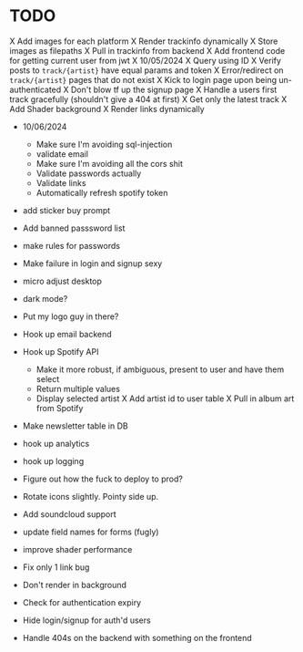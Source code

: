 # TODO
X Add images for each platform
X Render trackinfo dynamically
X Store images as filepaths
X Pull in trackinfo from backend
X Add frontend code for getting current user from jwt
X 10/05/2024
  X Query using ID
  X Verify posts to `track/{artist}` have equal params and token
  X Error/redirect on `track/{artist}` pages that do not exist
  X Kick to login page upon being un-authenticated
  X Don't blow tf up the signup page
  X Handle a users first track gracefully (shouldn't give a 404 at first)
  X Get only the latest track
  X Add Shader background
  X Render links dynamically
- 10/06/2024
  - Make sure I'm avoiding sql-injection
  - validate email
  - Make sure I'm avoiding all the cors shit
  - Validate passwords actually
  - Validate links
  - Automatically refresh spotify token

- add sticker buy prompt
- Add banned passsword list
- make rules for passwords
- Make failure in login and signup sexy
- micro adjust desktop
- dark mode?
- Put my logo guy in there?
- Hook up email backend
- Hook up Spotify API
  - Make it more robust, if ambiguous, present to user and have them select
  - Return multiple values
  - Display selected artist
  X Add artist id to user table
  X Pull in album art from Spotify
- Make newsletter table in DB
- hook up analytics
- hook up logging
- Figure out how the fuck to deploy to prod?
- Rotate icons slightly. Pointy side up.
- Add soundcloud support
- update field names for forms (fugly)
- improve shader performance
- Fix only 1 link bug
- Don't render in background
- Check for authentication expiry
- Hide login/signup for auth'd users
- Handle 404s on the backend with something on the frontend

